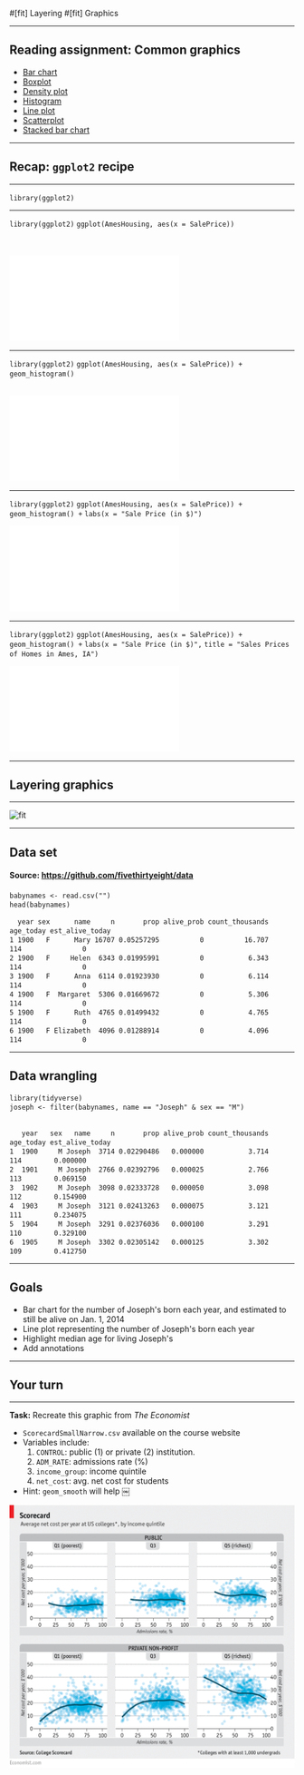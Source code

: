 #[fit] Layering
#[fit] Graphics

---

## Reading assignment: Common graphics 

* [Bar chart](http://www.datavizcatalogue.com/methods/bar_chart.html)
* [Boxplot](http://www.datavizcatalogue.com/methods/box_plot.html)
* [Density plot](http://www.datavizcatalogue.com/methods/density_plot.html)
* [Histogram](http://www.datavizcatalogue.com/methods/histogram.html)
* [Line plot](http://www.datavizcatalogue.com/methods/line_graph.html)
* [Scatterplot](http://www.datavizcatalogue.com/methods/scatterplot.html)
* [Stacked bar chart](http://www.datavizcatalogue.com/methods/stacked_bar_graph.html)

---

## Recap: `ggplot2` recipe

---

`library(ggplot2)`

---

`library(ggplot2)`
`ggplot(AmesHousing, aes(x = SalePrice))`
<br>
<br>
<br>

![inline](fig/01-base.pdf)

---

`library(ggplot2)`
`ggplot(AmesHousing, aes(x = SalePrice)) +`
`geom_histogram()`
<br>
<br>

![inline](fig/02-hist.pdf)

---

`library(ggplot2)`
`ggplot(AmesHousing, aes(x = SalePrice)) +`
`geom_histogram() +`
`labs(x = "Sale Price (in $)")`
<br>

![inline](fig/03-xlab.pdf)

---

`library(ggplot2)`
`ggplot(AmesHousing, aes(x = SalePrice)) +`
`geom_histogram() +`
`labs(x = "Sale Price (in $)",`
`title = "Sales Prices of Homes in Ames, IA")`

![inline](fig/04-title.pdf)

---

## Layering graphics

---

![fit](https://espnfivethirtyeight.files.wordpress.com/2014/05/silver-feature-joseph2.png?quality=90&strip=all&w=1150&ssl=1)

---

## Data set

#### Source: https://github.com/fivethirtyeight/data

```{}
babynames <- read.csv("")
head(babynames)
```

```{}
  year sex      name     n       prop alive_prob count_thousands age_today est_alive_today
1 1900   F      Mary 16707 0.05257295          0          16.707       114               0
2 1900   F     Helen  6343 0.01995991          0           6.343       114               0
3 1900   F      Anna  6114 0.01923930          0           6.114       114               0
4 1900   F  Margaret  5306 0.01669672          0           5.306       114               0
5 1900   F      Ruth  4765 0.01499432          0           4.765       114               0
6 1900   F Elizabeth  4096 0.01288914          0           4.096       114               0

```

---

## Data wrangling

```
library(tidyverse)
joseph <- filter(babynames, name == "Joseph" & sex == "M")
```
```

   year   sex   name     n       prop alive_prob count_thousands age_today est_alive_today
1  1900     M Joseph  3714 0.02290486   0.000000           3.714       114        0.000000
2  1901     M Joseph  2766 0.02392796   0.000025           2.766       113        0.069150
3  1902     M Joseph  3098 0.02333728   0.000050           3.098       112        0.154900
4  1903     M Joseph  3121 0.02413263   0.000075           3.121       111        0.234075
5  1904     M Joseph  3291 0.02376036   0.000100           3.291       110        0.329100
6  1905     M Joseph  3302 0.02305142   0.000125           3.302       109        0.412750
```

---

## Goals

- Bar chart for the number of Joseph's born each year, and estimated to still be alive on Jan. 1, 2014
- Line plot representing the number of Joseph's born each year
- Highlight median age for living Joseph's 
- Add annotations

---

## Your turn

---

**Task:** Recreate this graphic from *The Economist*

- `ScorecardSmallNarrow.csv` available on the course website
- Variables include:
	1. `CONTROL`: public (1) or private (2) institution. 
	2. `ADM_RATE`: admissions rate (%)
	3. `income_group`: income quintile
	4. `net_cost`: avg. net cost for students
- Hint: `geom_smooth` will help
￼


![left fit](fig/20160919_woc701.png)

